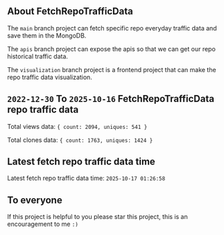 ## About FetchRepoTrafficData

The `main` branch project can fetch specific repo everyday traffic data and save them in the MongoDB.

The `apis` branch project can expose the apis so that we can get our repo historical traffic data.

The `visualization` branch project is a frontend project that can make the repo traffic data visualization.

## `2022-12-30` To `2025-10-16` FetchRepoTrafficData repo traffic data

Total views data: `{ count: 2094, uniques: 541 }`

Total clones data: `{ count: 1763, uniques: 1424 }`

## Latest fetch repo traffic data time

Latest fetch repo traffic data time: `2025-10-17 01:26:58`

## To everyone

If this project is helpful to you please star this project, this is an encouragement to me `:)`



